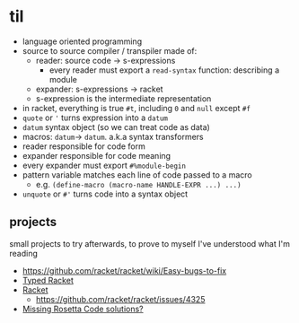 # til
- language oriented programming
- source to source compiler / transpiler made of:
	- reader: source code -> s-expressions
		- every reader must export a `read-syntax` function: describing a module
	- expander: s-expressions -> racket
	- s-expression is the intermediate representation
- in racket, everything is true `#t`, including `0` and `null` except `#f`
- `quote` or `'` turns expression into a `datum`
- `datum` syntax object (so we can treat code as data)
- macros: `datum`-> `datum`. a.k.a syntax transformers
- reader responsible for code form
- expander responsible for code meaning
- every expander must export `#%module-begin`
- pattern variable matches each line of code passed to a macro
	- e.g. `(define-macro (macro-name HANDLE-EXPR ...) ...)`
- `unquote` or `#'` turns code into a syntax object

## projects
small projects to try afterwards, to prove to myself I've understood what I'm reading
- https://github.com/racket/racket/wiki/Easy-bugs-to-fix
- [Typed Racket](https://github.com/racket/typed-racket/issues?q=is%3Aissue+is%3Aopen+sort%3Areactions-%2B1-desc+label%3A%22good+first+issue%22)
- [Racket](https://github.com/racket/racket/issues?q=is%3Aopen+is%3Aissue+label%3A%22good+first+issue%22+sort%3Areactions-%2B1-desc)
	- https://github.com/racket/racket/issues/4325
- [Missing Rosetta Code solutions?](https://www.rosettacode.org/wiki/Tasks_not_implemented_in_Racket)
